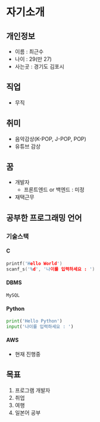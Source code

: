 # 자기소개
## 개인정보
- 이름 : 최근수
- 나이 : 29(만 27)
- 사는곳 : 경기도 김포시

## 직업
- 무직

## 취미
- 음악감상(K-POP, J-POP, POP)
- 유튜브 감상

## 꿈
- 개발자
  - 프론트엔드 or 백엔드 : 미정
- 재택근무

## 공부한 프로그래밍 언어
### 기술스택
#### C
```C
printf('Hello World')
scanf_s('%d', '나이를 입력하세요 : ')
```

#### DBMS
```DBMS
MySQL
```

#### Python
```python
print('Hello Python')
input('나이를 입력하세요 : ')
```

#### AWS
- 현재 진행중

## 목표
1. 프로그램 개발자
2. 취업
3. 여행
4. 일본어 공부